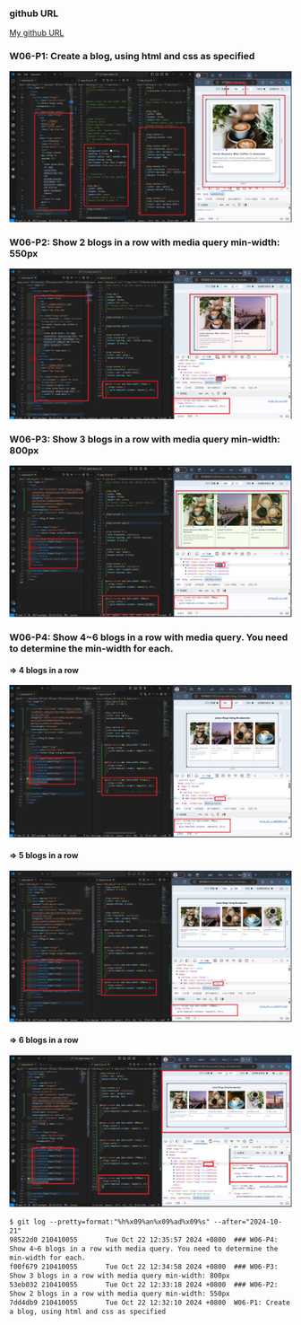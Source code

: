 ### github URL

[My github URL](https://github.com/210410055/113-sweb-demo-55)

### W06-P1: Create a blog, using html and css as specified
 
![](w06-p1.png)

### W06-P2: Show 2 blogs in a row with media query min-width: 550px
![](w06-p2.png)

### W06-P3: Show 3 blogs in a row with media query min-width: 800px
![](w06-p3.png)

### W06-P4: Show 4~6 blogs in a row with media query. You need to determine the min-width for each.
 
#### => 4 blogs in a row
 
![](w06-p4-1.png)
 
#### => 5 blogs in a row
 
![](w06-p4-2.png)
 
#### => 6 blogs in a row
 
![](w06-p4-3.png)

```
$ git log --pretty=format:"%h%x09%an%x09%ad%x09%s" --after="2024-10-21"
98522d0 210410055       Tue Oct 22 12:35:57 2024 +0800  ### W06-P4: Show 4~6 blogs in a row with media query. You need to determine the min-width for each.
f00f679 210410055       Tue Oct 22 12:34:58 2024 +0800  ### W06-P3: Show 3 blogs in a row with media query min-width: 800px
53eb032 210410055       Tue Oct 22 12:33:18 2024 +0800  ### W06-P2: Show 2 blogs in a row with media query min-width: 550px
7dd4db9 210410055       Tue Oct 22 12:32:10 2024 +0800  W06-P1: Create a blog, using html and css as specified
```
 
